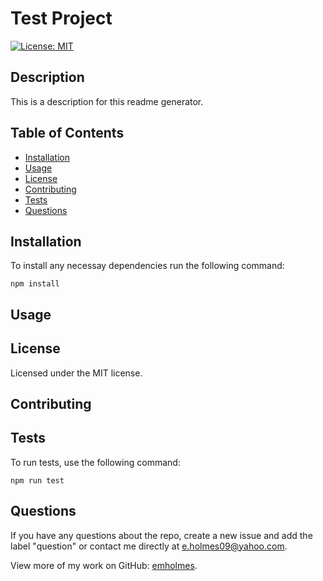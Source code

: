  
  # Test Project 

  [![License: MIT](https://img.shields.io/badge/License-MIT-yellow.svg)](https://opensource.org/licenses/MIT)

  ## Description
  This is a description for this readme generator.

  ## Table of Contents
  * [Installation](#installation)
  * [Usage](#usage)
  * [License](#license)
  * [Contributing](#contributing)
  * [Tests](#tests)
  * [Questions](#questions)
  
  ## Installation
  To install any necessay dependencies run the following command: 

    npm install

  ## Usage
  

  ## License 
 Licensed under the MIT license. 

  ## Contributing
  

  ## Tests
  To run tests, use the following command: 
  
    npm run test

  ## Questions
  If you have any questions about the repo, create a new issue and add the label "question" or contact me directly at [e.holmes09@yahoo.com](mailto:e.holmes09@yahoo.com). 
  
  View more of my work on GitHub: [emholmes](https://github.com/emholmes).
  